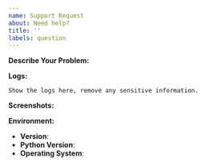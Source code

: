 ```yaml
---
name: Support Request
about: Need help?
title: ''
labels: question
---
```


<!-- You must use the issue template below when submitting a support request -->

**Describe Your Problem:**

<!-- A clear and concise description of what problem you are trying to solve. -->

**Logs:**

```
Show the logs here, remove any sensitive information.
```

**Screenshots:**

<!-- If applicable, add screenshots to help explain your problem. -->

**Environment:**

- **Version**: <!-- pipx list | grep samwich-cli -->
- **Python Version**: <!-- python --version -->
- **Operating System**: <!-- Windows / macOS / Ubuntu / Debian / Fedora / Other -->

<!-- Click the "Preview" tab before you submit to ensure the formatting is correct. -->
